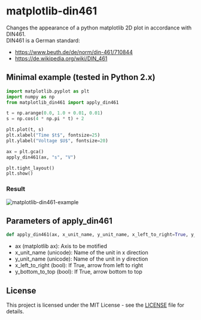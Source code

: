 # matplotlib-din461

Changes the appearance of a python matplotlib 2D plot in accordance with DIN461. <br />
DIN461 is a German standard: <br />
* https://www.beuth.de/de/norm/din-461/710844
* https://de.wikipedia.org/wiki/DIN_461

## Minimal example (tested in Python 2.x)

```python
import matplotlib.pyplot as plt
import numpy as np
from matplotlib_din461 import apply_din461

t = np.arange(0.0, 1.0 + 0.01, 0.01)
s = np.cos(4 * np.pi * t) + 2

plt.plot(t, s)
plt.xlabel("Time $t$", fontsize=25)
plt.ylabel("Voltage $U$", fontsize=20)

ax = plt.gca()
apply_din461(ax, "s", "V")

plt.tight_layout()
plt.show()
```

### Result

![matplotlib-din461-example](https://user-images.githubusercontent.com/8809455/63670705-cd71d500-c7dd-11e9-9cc7-0d98b5e5ee32.png)

## Parameters of apply_din461

```python
def apply_din461(ax, x_unit_name, y_unit_name, x_left_to_right=True, y_bottom_to_top=True):
```
* ax (matplotlib ax): Axis to be motified
* x_unit_name (unicode): Name of the unit in x direction
* y_unit_name (unicode): Name of the unit in y direction
* x_left_to_right (bool): If True, arrow from left to right
* y_bottom_to_top (bool): If True, arrow bottom to top

## License

This project is licensed under the MIT License - see the [LICENSE](LICENSE) file for details.

